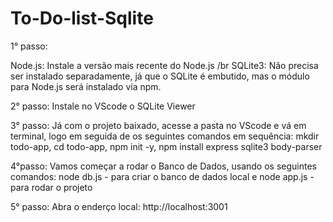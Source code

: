 # To-Do-list-Sqlite
1° passo:

Node.js: Instale a versão mais recente do Node.js
/br
SQLite3: Não precisa ser instalado separadamente, já que o SQLite é embutido, mas o módulo para Node.js será instalado via npm.

2° passo:
Instale no VScode o SQLite Viewer

3° passo:
Já com o projeto baixado, acesse a pasta no VScode e vá em terminal, logo em seguida de os seguintes comandos em sequência:
mkdir todo-app,
cd todo-app,
npm init -y,
npm install express sqlite3 body-parser

4°passo:
Vamos começar a rodar o Banco de Dados, usando os seguintes comandos:
node db.js - para criar o banco de dados local e
node app.js - para rodar o projeto

5° passo: 
Abra o enderço local:
http://localhost:3001
